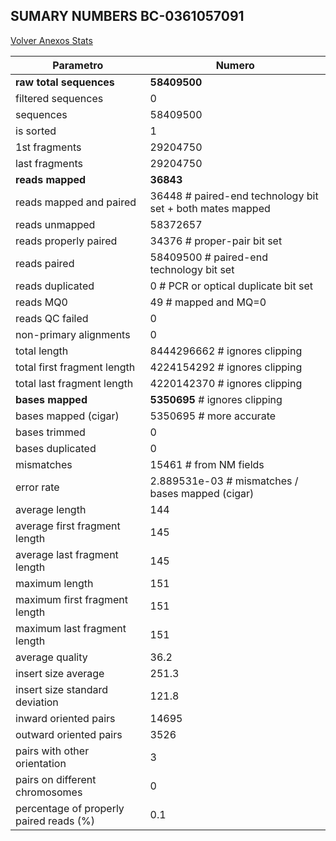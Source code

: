 ## SUMARY NUMBERS BC-0361057091 ##

[Volver Anexos Stats](../stats.html)

Parametro | Numero
----------|-------
**raw total sequences** |	**58409500**
filtered sequences |	0
sequences |	58409500
is sorted |	1
1st fragments |	29204750
last fragments |	29204750
**reads mapped** |	**36843**
reads mapped and paired |	36448	# paired-end technology bit set + both mates mapped
reads unmapped |	58372657
reads properly paired |	34376	# proper-pair bit set
reads paired |	58409500	# paired-end technology bit set
reads duplicated |	0	# PCR or optical duplicate bit set
reads MQ0 |	49	# mapped and MQ=0
reads QC failed |	0
non-primary alignments |	0
total length |	8444296662	# ignores clipping
total first fragment length |	4224154292	# ignores clipping
total last fragment length |	4220142370	# ignores clipping
**bases mapped** |	**5350695**	# ignores clipping
bases mapped (cigar) |	5350695	# more accurate
bases trimmed |	0
bases duplicated |	0
mismatches |	15461	# from NM fields
error rate |	2.889531e-03	# mismatches / bases mapped (cigar)
average length |	144
average first fragment length |	145
average last fragment length |	145
maximum length |	151
maximum first fragment length |	151
maximum last fragment length |	151
average quality |	36.2
insert size average |	251.3
insert size standard deviation |	121.8
inward oriented pairs |	14695
outward oriented pairs |	3526
pairs with other orientation |	3
pairs on different chromosomes |	0
percentage of properly paired reads (%) |	0.1